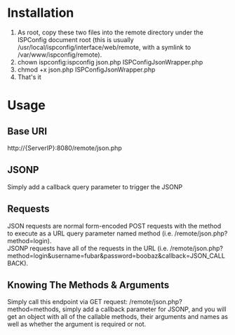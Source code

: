 Installation
============

1. As root, copy these two files into the remote directory under the ISPConfig document root (this is usually /usr/local/ispconfig/interface/web/remote, with a symlink to /var/www/ispconfig/remote).
2. chown ispconfig:ispconfig json.php ISPConfigJsonWrapper.php
3. chmod +x json.php ISPConfigJsonWrapper.php
4. That's it

Usage
=====

Base URI
--------
http://{ServerIP}:8080/remote/json.php

JSONP
-----
Simply add a callback query parameter to trigger the JSONP

Requests
--------
JSON requests are normal form-encoded POST requests with the method to execute as a URL query parameter named method (i.e. /remote/json.php?method=login).  
JSONP requests have all of the requests in the URL (i.e. /remote/json.php?method=login&username=fubar&password=boobaz&callback=JSON_CALLBACK).

Knowing The Methods & Arguments
-------------------------------
Simply call this endpoint via GET request:  /remote/json.php?method=methods, simply add a callback parameter for JSONP, 
and you will get an object with all of the callable methods, their arguments and names as well as whether the argument is required or not.
